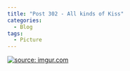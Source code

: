 ```yaml
---
title: "Post 302 - All kinds of Kiss"
categories:
  - Blog
tags:
  - Picture
---
```


<a href="https://imgur.com/NW84AQH"><img src="https://i.imgur.com/NW84AQH.jpg" title="source: imgur.com" /></a>

<script src="https://utteranc.es/client.js"
        repo="serendipityinlife/serendipityinlife.github.io"
        issue-term="pathname"
        theme="github-light"
        crossorigin="anonymous"
        async>
</script>

